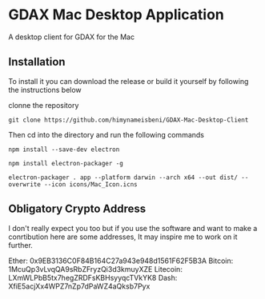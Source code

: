 # GDAX Mac Desktop Application
A desktop client for GDAX for the Mac

## Installation
To install it you can download the release or  build it yourself by following the instructions below

clonne the repository

`git clone https://github.com/himynameisbeni/GDAX-Mac-Desktop-Client`

Then cd into the directory and run the following commands

`npm install --save-dev electron`


`npm install electron-packager -g`


`electron-packager . app --platform darwin --arch x64 --out dist/ --overwrite --icon icons/Mac_Icon.icns`

## Obligatory Crypto Address
I don't really expect you too but if you use the software and want to make a conrtibution here are some addresses, It may inspire me to work on it further.

Ether: 0x9EB3136C0F84B164C27a943e948d1561F62F5B3A
Bitcoin: 1McuQp3vLvqQA9sRbZFryzQi3d3kmuyXZE
Litecoin: LXmWLPbB5tx7hegZRDFsKBHsyyqcTVkYK8
Dash: XfiE5acjXx4WPZ7nZp7dPaWZ4aQksb7Pyx

